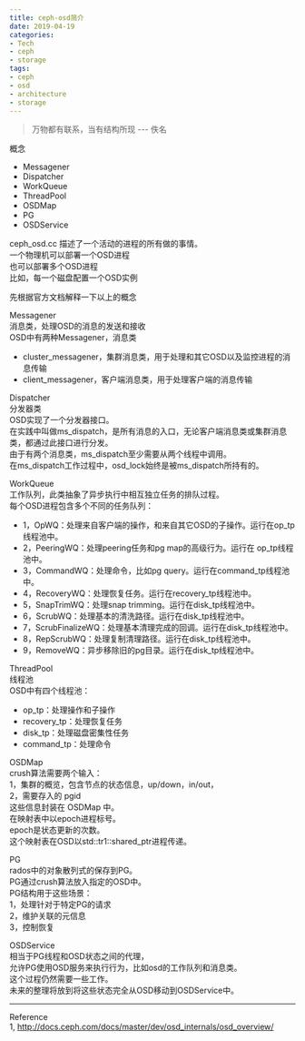 ```yaml
---
title: ceph-osd简介
date: 2019-04-19
categories:
- Tech
- ceph
- storage
tags:
- ceph
- osd
- architecture
- storage
---
```


> 万物都有联系，当有结构所现 --- 佚名

概念  
- Messagener  
- Dispatcher  
- WorkQueue  
- ThreadPool  
- OSDMap  
- PG  
- OSDService  

ceph_osd.cc 描述了一个活动的进程的所有做的事情。  
一个物理机可以部署一个OSD进程  
也可以部署多个OSD进程  
比如，每一个磁盘配置一个OSD实例  

先根据官方文档解释一下以上的概念  

Messagener  
消息类，处理OSD的消息的发送和接收  
OSD中有两种Messagener，消息类  
- cluster_messagener，集群消息类，用于处理和其它OSD以及监控进程的消息传输  
- client_messagener，客户端消息类，用于处理客户端的消息传输  

Dispatcher  
分发器类  
OSD实现了一个分发器接口。  
在实践中叫做ms_dispatch，是所有消息的入口，无论客户端消息类或集群消息类，都通过此接口进行分发。  
由于有两个消息类，ms_dispatch至少需要从两个线程中调用。  
在ms_dispatch工作过程中，osd_lock始终是被ms_dispatch所持有的。  

WorkQueue  
工作队列，此类抽象了异步执行中相互独立任务的排队过程。  
每个OSD进程包含多个不同的任务队列：  
* 1，OpWQ：处理来自客户端的操作，和来自其它OSD的子操作。运行在op_tp线程池中。  
* 2，PeeringWQ：处理peering任务和pg map的高级行为。运行在 op_tp线程池中。  
* 3，CommandWQ：处理命令，比如pg query。运行在command_tp线程池中。  
* 4，RecoveryWQ：处理恢复任务。运行在recovery_tp线程池中。  
* 5，SnapTrimWQ：处理snap trimming。运行在disk_tp线程池中。  
* 6，ScrubWQ：处理基本的清洗路径。运行在disk_tp线程池中。  
* 7，ScrubFinalizeWQ：处理基本清理完成的回调。运行在disk_tp线程池中。  
* 8，RepScrubWQ：处理复制清理路径。运行在disk_tp线程池中。  
* 9，RemoveWQ：异步移除旧的pg目录。运行在disk_tp线程池中。  

ThreadPool  
线程池  
OSD中有四个线程池：  
- op_tp：处理操作和子操作  
- recovery_tp：处理恢复任务  
- disk_tp：处理磁盘密集性任务  
- command_tp：处理命令  

OSDMap  
crush算法需要两个输入：  
1，集群的概览，包含节点的状态信息，up/down，in/out，  
2，需要存入的 pgid   
这些信息封装在 OSDMap 中。  
在映射表中以epoch进程标号。  
epoch是状态更新的次数。  
这个映射表在OSD以std::tr1::shared_ptr<const OSDMap>进程传递。  

PG  
rados中的对象散列式的保存到PG。  
PG通过crush算法放入指定的OSD中。  
PG结构用于这些场景：  
1，处理针对于特定PG的请求  
2，维护关联的元信息  
3，控制恢复  

OSDService  
相当于PG线程和OSD状态之间的代理，  
允许PG使用OSD服务来执行行为，比如osd的工作队列和消息类。  
这个过程仍然需要一些工作。  
未来的整理将放到将这些状态完全从OSD移动到OSDService中。  


----
Reference  
1, http://docs.ceph.com/docs/master/dev/osd_internals/osd_overview/
